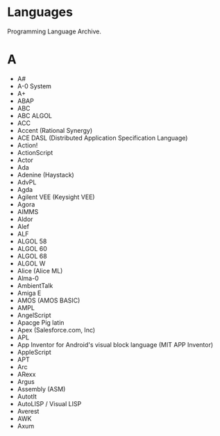 # Languages
Programming Language Archive.

# A
+ A#
+ A-0 System
+ A+
+ ABAP
+ ABC
+ ABC ALGOL
+ ACC
+ Accent (Rational Synergy)
+ ACE DASL (Distributed Application Specification Language)
+ Action!
+ ActionScript
+ Actor
+ Ada
+ Adenine (Haystack)
+ AdvPL
+ Agda
+ Agilent VEE (Keysight VEE)
+ Agora
+ AIMMS
+ Aldor
+ Alef
+ ALF
+ ALGOL 58
+ ALGOL 60
+ ALGOL 68
+ ALGOL W
+ Alice (Alice ML)
+ Alma-0
+ AmbientTalk
+ Amiga E
+ AMOS (AMOS BASIC)
+ AMPL
+ AngelScript
+ Apacge Pig latin
+ Apex (Salesforce.com, Inc)
+ APL
+ App Inventor for Android's visual block language (MIT APP Inventor)
+ AppleScript
+ APT
+ Arc
+ ARexx
+ Argus
+ Assembly (ASM)
+ AutotIt
+ AutoLISP / Visual LISP
+ Averest
+ AWK
+ Axum
